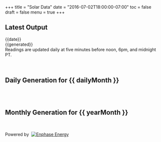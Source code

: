 +++
title = "Solar Data"
date = "2016-07-02T18:00:00-07:00"
toc = false
draft = false
menu = true
+++

<div id="solardata" ng-app="solardata">
    <h2>Latest Output</h2>
    <div ng-controller="TodayCtrl">
    	<div class="todaydata">
	    <div class="todaydate">{{date}}</div> <div class="todaygenerate">{{generated}}</div>
	    </div>
	    <div class="footnote">Readings are updated daily at five minutes before noon, 6pm, and midnight PT.</div>
    </div>
    <br><br>
	<div ng-controller="DailyBarCtrl">
		<h2>Daily Generation for {{ dailyMonth }}</h2>
		<canvas id="bar" class="chart chart-bar" chart-data="data" chart-labels="labels" chart-series="series"></canvas>
	</div>
	<br><br>
	<div ng-controller="MonthlyBarCtrl">
    	<h2>Monthly Generation for {{ yearMonth }}</h2>
		<canvas id="bar" class="chart chart-bar" chart-data="data" chart-labels="labels" chart-series="series"></canvas>
	</div>
	<br><br>
    <div class="poweredby">Powered by&nbsp;&nbsp;<a href="http://enphase.com" target="_blank"><img src="https://cdn.smylee.com/images/20160702_solar/ENPH_logo_scr_RGB_API_sm.png" alt="Enphase Energy" class="no_border"></a></div>
    <div class="clear-all"></div>
</div>
<script type="text/javascript" src="/js/smylee/solar_angular.js"></script>